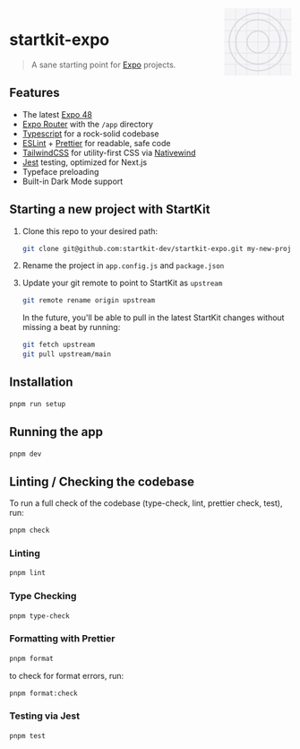 <img src="./assets/icon.png" align="right" width="120" height="120" />

# startkit-expo

> A sane starting point for [Expo](https://expo.dev) projects.

## Features

- The latest [Expo 48](https://expo.dev)
- [Expo Router](https://expo.github.io/router/docs) with the `/app` directory
- [Typescript](https://www.typescriptlang.org/) for a rock-solid codebase
- [ESLint](https://eslint.org/) + [Prettier](https://prettier.io/) for readable, safe code
- [TailwindCSS](https://tailwindcss.com/) for utility-first CSS via [Nativewind](https://www.nativewind.dev/)
- [Jest](https://jestjs.io/) testing, optimized for Next.js
- Typeface preloading
- Built-in Dark Mode support

## Starting a new project with StartKit

1. Clone this repo to your desired path:

   ```sh
   git clone git@github.com:startkit-dev/startkit-expo.git my-new-project
   ```

2. Rename the project in `app.config.js` and `package.json`

3. Update your git remote to point to StartKit as `upstream`

   ```sh
   git remote rename origin upstream
   ```

   In the future, you'll be able to pull in the latest StartKit changes without
   missing a beat by running:

   ```sh
   git fetch upstream
   git pull upstream/main
   ```

## Installation

```sh
pnpm run setup
```

## Running the app

```sh
pnpm dev
```

## Linting / Checking the codebase

To run a full check of the codebase (type-check, lint, prettier check, test), run:

```sh
pnpm check
```

### Linting

```sh
pnpm lint
```

### Type Checking

```sh
pnpm type-check
```

### Formatting with Prettier

```sh
pnpm format
```

to check for format errors, run:

```sh
pnpm format:check
```

### Testing via Jest

```sh
pnpm test
```
